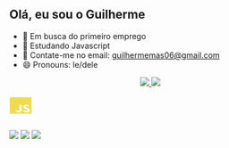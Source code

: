 ## Olá, eu sou o Guilherme

- 🔭 Em busca do primeiro emprego
- 🌱 Estudando Javascript
- 💬 Contate-me no email: guilhermemas06@gmail.com
- 😄 Pronouns: le/dele

<div align="center">
  <a href="https://github.com/GuillhermeMachado">
  <img width="48%" src="https://github-readme-stats.vercel.app/api?username=GuilhermeMachado-a&show_icons=true&theme=dark&include_all_commits=true&count_private=true"/>
  <img width="50%" src="https://github-readme-stats.vercel.app/api/top-langs/?username=GuilhermeMachado-a&layout=compact&langs_count=7&theme=dark"/>
</div>
  
  <div style="display: inline_block"><br>
  <img align="center" alt="Rafa-Js" height="30" width="40" src="https://raw.githubusercontent.com/devicons/devicon/master/icons/javascript/javascript-plain.svg">

</div>
  
  ##
  
<div>

  <a href="https://instagram.com/guilhermaxhado" target="_blank"><img src="https://img.shields.io/badge/-Instagram-%23E4405F?style=for-the-badge&logo=instagram&logoColor=white" target="_blank"></a>
  <a href = "mailto:guilhermemas06@gmail.com"><img src="https://img.shields.io/badge/-Gmail-%23333?style=for-the-badge&logo=gmail&logoColor=white" target="_blank"></a>
  <a href="https://www.linkedin.com/in/guilherme-alves-168b6523b" target="_blank"><img src="https://img.shields.io/badge/-LinkedIn-%230077B5?style=for-the-badge&logo=linkedin&logoColor=white" target="_blank"></a> 
<div>

